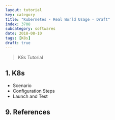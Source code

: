 ```yaml
---
layout: tutorial
key: category
title: "Kubernetes - Real World Usage - Draft"
index: 3708
subcategory: softwares
date: 2018-08-10
tags: [K8s]
draft: true
---
```


> K8s Tutorial

## 1. K8s
* Scenario
* Configuration Steps
* Launch and Test


## 9. References
